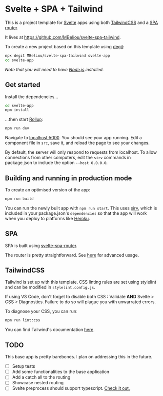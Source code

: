 # Svelte  + SPA + Tailwind

This is a project template for [Svelte](https://svelte.dev) apps using both [TailwindCSS](www.tailwindcss.com) and a [SPA router](https://github.com/ItalyPaleAle/svelte-spa-router/).


It lives at https://github.com/MBeliou/svelte-spa-tailwind.

To create a new project based on this template using [degit](https://github.com/Rich-Harris/degit):

```bash
npx degit MBeliou/svelte-spa-tailwind svelte-app
cd svelte-app
```

_Note that you will need to have [Node.js](https://nodejs.org) installed._

## Get started

Install the dependencies...

```bash
cd svelte-app
npm install
```

...then start [Rollup](https://rollupjs.org):

```bash
npm run dev
```

Navigate to [localhost:5000](http://localhost:5000). You should see your app running. Edit a component file in `src`, save it, and reload the page to see your changes.

By default, the server will only respond to requests from localhost. To allow connections from other computers, edit the `sirv` commands in package.json to include the option `--host 0.0.0.0`.

## Building and running in production mode

To create an optimised version of the app:

```bash
npm run build
```

You can run the newly built app with `npm run start`. This uses [sirv](https://github.com/lukeed/sirv), which is included in your package.json's `dependencies` so that the app will work when you deploy to platforms like [Heroku](https://heroku.com).

## SPA

SPA is built using [svelte-spa-router](https://github.com/ItalyPaleAle/svelte-spa-router/).

The router is pretty straightforward. See [here](https://github.com/ItalyPaleAle/svelte-spa-router/blob/master/Advanced%20Usage.md) for advanced usage.

## TailwindCSS

Tailwind is set up with this template.
CSS linting rules are set using stylelint and can be modified in `stylelint.config.js`.

If using VS Code, don't forget to disable both CSS : Validate <b>AND</b> Svelte > CSS > Diagnostics. Failure to do so will plague you with unwarrated errors. 

To diagnose your CSS, you can run:
```bash
npm run lint:css
```

You can find Tailwind's documentation [here](https://tailwindcss.com/docs/).

## TODO
This base app is pretty barebones. I plan on addressing this in the future.

* [ ] Setup tests
* [ ] Add some functionalities to the base application
* [ ] Add a catch all to the routing
* [ ] Showcase nested routing
* [ ] Svelte preprocess should support typescript. [Check it out.](https://github.com/kaisermann/svelte-preprocess#typescript)
